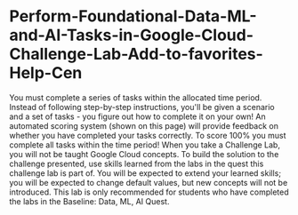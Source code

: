 # Perform-Foundational-Data-ML-and-AI-Tasks-in-Google-Cloud-Challenge-Lab-Add-to-favorites-Help-Cen
You must complete a series of tasks within the allocated time period. Instead of following step-by-step instructions, you'll be given a scenario and a set of tasks - you figure out how to complete it on your own! An automated scoring system (shown on this page) will provide feedback on whether you have completed your tasks correctly.  To score 100% you must complete all tasks within the time period!  When you take a Challenge Lab, you will not be taught Google Cloud concepts. To build the solution to the challenge presented, use skills learned from the labs in the quest this challenge lab is part of. You will be expected to extend your learned skills; you will be expected to change default values, but new concepts will not be introduced.  This lab is only recommended for students who have completed the labs in the Baseline: Data, ML, AI Quest.

